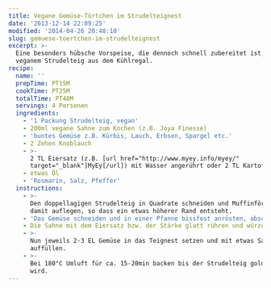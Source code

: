 ```yaml
---
title: Vegane Gemüse-Törtchen im Strudelteignest
date: '2013-12-14 22:09:25'
modified: '2014-04-26 20:48:10'
slug: gemuese-toertchen-im-strudelteignest
excerpt: >-
  Eine besonders hübsche Vorspeise, die dennoch schnell zubereitet ist, dank
  veganem Strudelteig aus dem Kühlregal.
recipe:
  name: ''
  prepTime: PT15M
  cookTime: PT25M
  totalTime: PT40M
  servings: 4 Personen
  ingredients:
    - '1 Packung Strudelteig, vegan'
    - 200ml vegane Sahne zum Kochen (z.B. Joya Finesse)
    - 'buntes Gemüse z.B. Kürbis, Lauch, Erbsen, Spargel etc.'
    - 2 Zehen Knoblauch
    - >-
      2 TL Eiersatz (z.B. [url href="http://www.myey.info/myey/"
      target="_blank"]MyEy[/url]) mit Wasser angerührt oder 2 TL Kartoffelstärke
    - etwas Öl
    - 'Rosmarin, Salz, Pfeffer'
  instructions:
    - >-
      Den doppellagigen Strudelteig in Quadrate schneiden und Muffinförmchen
      damit auflegen, so dass ein etwas höherer Rand entsteht.
    - 'Das Gemüse schneiden und in einer Pfanne bissfest anrösten, abschmecken.'
    - Die Sahne mit dem Eiersatz bzw. der Stärke glatt rühren und würzen.
    - >-
      Nun jeweils 2-3 EL Gemüse in das Teignest setzen und mit etwas Sahne
      auffüllen.
    - >-
      Bei 180°C Umluft für ca. 15-20min backen bis der Strudelteig goldbraun
      wird.
---
```


